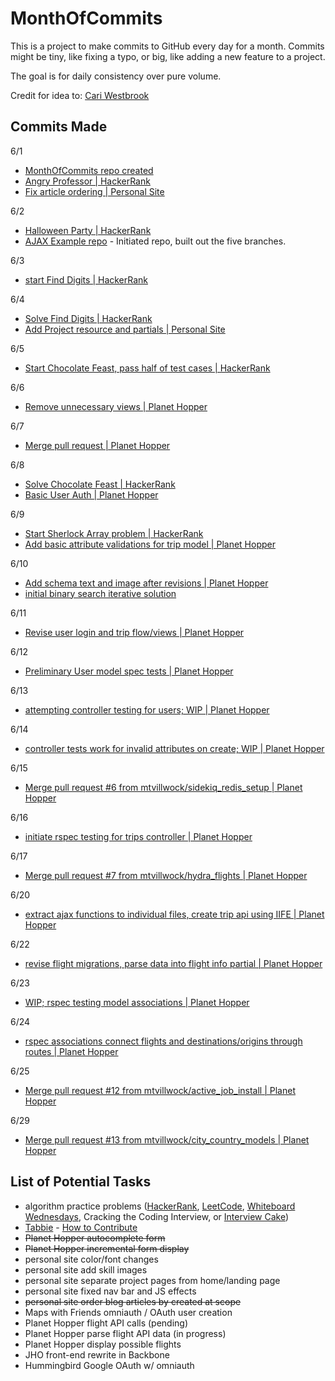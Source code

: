 # MonthOfCommits

This is a project to make commits to GitHub every day for a month. Commits might be tiny, like fixing a typo, or big, like adding a new feature to a project.

The goal is for daily consistency over pure volume.

Credit for idea to: [Cari Westbrook](https://github.com/cariwest/MonthOfCommits)

## Commits Made

6/1
- [MonthOfCommits repo created](https://github.com/mtvillwock/MonthOfCommits)
- [Angry Professor | HackerRank](https://github.com/mtvillwock/algorithms-practice/commit/d74686a477771316917aae05660cfd35844eecdb)
- [Fix article ordering | Personal Site](https://github.com/mtvillwock/rails-blog/commit/9b4657adab1285a1619575d400b49fd43721be59)

6/2
- [Halloween Party | HackerRank](https://github.com/mtvillwock/algorithms-practice/commit/3ea4eabefb61174e8395b8676d0bffe0645f1560)
- [AJAX Example repo](https://github.com/mtvillwock/ajax-example/commit/e158ca5ad0620a398ba6b5d5da66e5961ee391b2) - Initiated repo, built out the five branches.

6/3
- [start Find Digits | HackerRank](https://github.com/mtvillwock/algorithms-practice/commit/6bec18ac7c6d2f55a2b19ba202d5cf270066191b)

6/4
- [Solve Find Digits | HackerRank](https://github.com/mtvillwock/algorithms-practice/commit/60c899b2cb68cf62abb257d3fa92058e525ddfb2)
- [Add Project resource and partials | Personal Site](https://github.com/mtvillwock/rails-blog/commit/57cf4445497b2d5f35c402d5edfec01b1d8192ee)

6/5
- [Start Chocolate Feast, pass half of test cases | HackerRank](https://github.com/mtvillwock/algorithms-practice/commit/88ff9dbc8ec8552dc739d86b36938dbedc023173)

6/6
- [Remove unnecessary views | Planet Hopper](https://github.com/mtvillwock/planet-hopper/commit/6960ab3fd777747faac792576a9ab6ff4ed6faaa)

6/7
- [Merge pull request | Planet Hopper](https://github.com/mtvillwock/planet-hopper/commit/f9aedd3bde2f5673d46fccac676463a9ced40004)

6/8
- [Solve Chocolate Feast | HackerRank](https://github.com/mtvillwock/algorithms-practice/commit/27fd58200ca972929a1d8a8923a586eb1bed17eb)
- [Basic User Auth | Planet Hopper](https://github.com/mtvillwock/planet-hopper/commit/b0a8aabdbac88e7beb098df74059b23b0ceef8ed)

6/9
- [Start Sherlock Array problem | HackerRank](https://github.com/mtvillwock/algorithms-practice/commit/bd4e65ebb665ddb0f5dc73fba4de3adeacc3ba57)
- [Add basic attribute validations for trip model | Planet Hopper](https://github.com/mtvillwock/planet-hopper/commit/13019cd4265db7a956bbdf29ae12b44bf5803ffd)

6/10
- [Add schema text and image after revisions | Planet Hopper](https://github.com/mtvillwock/planet-hopper/commit/02bc768760c910a7e1ca0642339ff5c621293a95)
- [initial binary search iterative solution](https://github.com/mtvillwock/algorithms-practice/commit/d114032f6e94a507f3ec2c674a02335a446c5b06)

6/11
- [Revise user login and trip flow/views | Planet Hopper](https://github.com/mtvillwock/planet-hopper/commit/d3a11bec87738ed964652a5928c4b1527f23d9a6)

6/12
- [Preliminary User model spec tests | Planet Hopper](https://github.com/mtvillwock/planet-hopper/commit/c6e79988e7a0801dc63316b66fef1121b6506271)

6/13
- [attempting controller testing for users; WIP | Planet Hopper](https://github.com/mtvillwock/planet-hopper/commit/4c51ba7efb4b988cc45314348871c29589778b6a)

6/14
- [controller tests work for invalid attributes on create; WIP | Planet Hopper](https://github.com/mtvillwock/planet-hopper/commit/0472f1c7b115c675263af5ca3f95e36fc978f0a4)

6/15
- [Merge pull request #6 from mtvillwock/sidekiq_redis_setup | Planet Hopper](https://github.com/mtvillwock/planet-hopper/commit/edf2bbd0100fb31ad0af81d619e70372f77fc7c1)

6/16
- [initiate rspec testing for trips controller | Planet Hopper](https://github.com/mtvillwock/planet-hopper/commit/0193173a044a29af6f634caa39d39f435d9b9453)

6/17
- [Merge pull request #7 from mtvillwock/hydra_flights | Planet Hopper](https://github.com/mtvillwock/planet-hopper/commit/517c7b561e0cb5b7a1785ddcee67d2c1bfa947f1)

6/20
- [extract ajax functions to individual files, create trip api using IIFE | Planet Hopper](https://github.com/mtvillwock/planet-hopper/commit/211f4bcc136ef407cc9e591b0a5d56bbc7ce3505)

6/22
- [revise flight migrations, parse data into flight info partial | Planet Hopper](https://github.com/mtvillwock/planet-hopper/commit/5cc76d89de0b5497921e65dfb7becaa7b0c7d3d3)

6/23
- [WIP; rspec testing model associations | Planet Hopper](https://github.com/mtvillwock/planet-hopper/commit/423f28dce189cb1c9eca6697bf2cadaba3e8505b)

6/24
- [rspec associations connect flights and destinations/origins through routes | Planet Hopper](https://github.com/mtvillwock/planet-hopper/commit/4251f1767606365b759a6a2fdd98ae51200e36a2)

6/25
- [Merge pull request #12 from mtvillwock/active_job_install  | Planet Hopper](https://github.com/mtvillwock/planet-hopper/commit/086afdfa9b48d7216a89a8f985797fe5b3d5ed46)

6/29
- [Merge pull request #13 from mtvillwock/city_country_models | Planet Hopper](https://github.com/mtvillwock/planet-hopper/commit/e6eb335f4451129dd74a3815d3d5c5e136f10cc5)

## List of Potential Tasks

- algorithm practice problems ([HackerRank](https://www.hackerrank.com/challenges), [LeetCode](https://leetcode.com/problemset/algorithms/), [Whiteboard Wednesdays](https://github.com/adowns01/Intro-to-Whiteboarding-DBC), Cracking the Coding Interview, or [Interview Cake](https://www.interviewcake.com/))
- [Tabbie](https://github.com/jariz/tabbie) - [How to Contribute](https://github.com/jariz/tabbie/blob/master/CONTRIBUTING.md)
- ~~Planet Hopper autocomplete form~~
- ~~Planet Hopper incremental form display~~
- personal site color/font changes
- personal site add skill images
- personal site separate project pages from home/landing page
- personal site fixed nav bar and JS effects
- ~~personal site order blog articles by created at scope~~
- Maps with Friends omniauth / OAuth user creation
- Planet Hopper flight API calls (pending)
- Planet Hopper parse flight API data (in progress)
- Planet Hopper display possible flights
- JHO front-end rewrite in Backbone
- Hummingbird Google OAuth w/ omniauth
